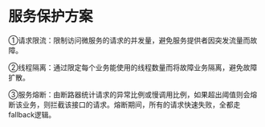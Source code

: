# 服务保护方案

①请求限流：限制访问微服务的请求的并发量，避免服务提供者因突发流量而故障。

②线程隔离：通过限定每个业务能使用的线程数量而将故障业务隔离，避免故障扩散。

③服务熔断：由断路器统计请求的异常比例或慢调用比例，如果超出阈值则会熔断该业务，则拦截该接口的请求。熔断期间，所有的请求快速失败，全都走fallback逻辑。